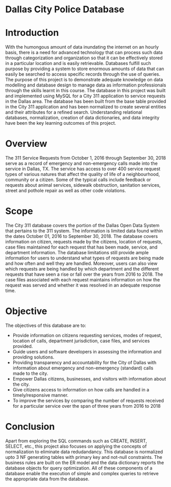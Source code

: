 # Dallas City Police Database

# Introduction
With the humongous amount of data inundating the internet on an hourly basis, there is a need for advanced technology that can process such data through categorization and organization so that it can be effectively stored in a particular location and is easily retrievable. Databases fulfill such purpose by providing a system to store enormous amounts of data that can easily be searched to access specific records through the use of queries. The purpose of this project is to demonstrate adequate knowledge on data modelling and database design to manage data as information professionals through the skills learnt in this course. The database in this project was built and implemented using MySQL for a City 311 application to service requests in the Dallas area. The database has been built from the base table provided in the City 311 application and has been normalized to create several entities and their attributes for a refined search. Understanding relational databases, normalization, creation of data dictionaries, and data integrity have been the key learning outcomes of this project.

# Overview

The 311 Service Requests from October 1, 2016 through September 30, 2018 serve as a record of emergency and non-emergency calls made into the service in Dallas, TX. The service has access to over 400 service request types of various natures that affect the quality of life of a neighbourhood, community or a citizen. Some of the typical calls include feedback or requests about animal services, sidewalk obstruction, sanitation services, street and pothole repair as well as other code violations. 

# Scope

The City 311 database covers the portion of the Dallas Open Data System that pertains to the 311 system. The information is limited data found within the dates October 01, 2016 to September 30, 2018. The database covers information on citizen, requests made by the citizens, location of requests, case files maintained for each request that has been made, service, and department information. The database limitations still provide ample information for users to understand what types of requests are being made and how often and well they are handled. Moreover, users can also view which requests are being handled by which department and the different requests that have seen a rise or fall over the years from 2016 to 2018. The case files associated with each request maintains information on how the request was served and whether it was resolved in an adequate response time. 

# Objective

The objectives of this database are to:
 
- Provide information on citizens requesting services, modes of request, location of calls, department jurisdiction, case files, and services provided.
- Guide users and software developers in assessing the information and providing solutions.
- Providing transparency and accountability for the City of Dallas with information about emergency and non-emergency (standard) calls made to the city.  
- Empower Dallas citizens, businesses, and visitors with information about the city. 
- Give citizens access to information on how calls are handled in a timely/responsive manner.
- To improve the services by comparing the number of requests received for a particular service over the span of three years from 2016 to 2018

# Conclusion

Apart from exploring the SQL commands such as CREATE, INSERT, SELECT, etc., this project also focuses on applying the concepts of normalization to eliminate data redudandancy. This database is normalized upto 3 NF generating tables with primary key and not-null constraints. The business rules are built on the ER model and the data dictionary reports the database objects for query optimization. All of these components of a database enable the execution of simple and complex queries to retrieve the appropriate data from the database.

